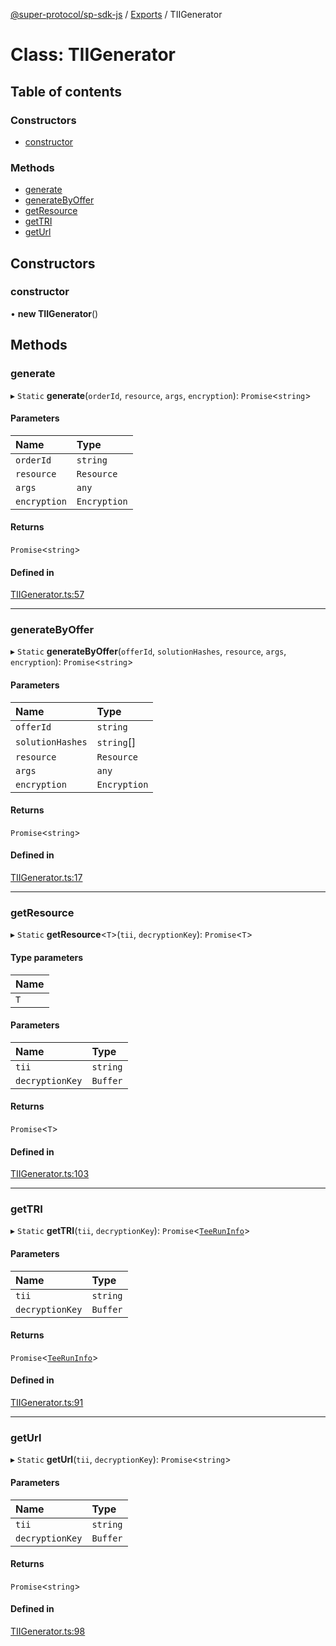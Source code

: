 [@super-protocol/sp-sdk-js](../README.md) / [Exports](../modules.md) / TIIGenerator

# Class: TIIGenerator

## Table of contents

### Constructors

- [constructor](TIIGenerator.md#constructor)

### Methods

- [generate](TIIGenerator.md#generate)
- [generateByOffer](TIIGenerator.md#generatebyoffer)
- [getResource](TIIGenerator.md#getresource)
- [getTRI](TIIGenerator.md#gettri)
- [getUrl](TIIGenerator.md#geturl)

## Constructors

### constructor

• **new TIIGenerator**()

## Methods

### generate

▸ `Static` **generate**(`orderId`, `resource`, `args`, `encryption`): `Promise`<`string`\>

#### Parameters

| Name | Type |
| :------ | :------ |
| `orderId` | `string` |
| `resource` | `Resource` |
| `args` | `any` |
| `encryption` | `Encryption` |

#### Returns

`Promise`<`string`\>

#### Defined in

[TIIGenerator.ts:57](https://github.com/Super-Protocol/sp-sdk-js/blob/7d2af19/src/TIIGenerator.ts#L57)

___

### generateByOffer

▸ `Static` **generateByOffer**(`offerId`, `solutionHashes`, `resource`, `args`, `encryption`): `Promise`<`string`\>

#### Parameters

| Name | Type |
| :------ | :------ |
| `offerId` | `string` |
| `solutionHashes` | `string`[] |
| `resource` | `Resource` |
| `args` | `any` |
| `encryption` | `Encryption` |

#### Returns

`Promise`<`string`\>

#### Defined in

[TIIGenerator.ts:17](https://github.com/Super-Protocol/sp-sdk-js/blob/7d2af19/src/TIIGenerator.ts#L17)

___

### getResource

▸ `Static` **getResource**<`T`\>(`tii`, `decryptionKey`): `Promise`<`T`\>

#### Type parameters

| Name |
| :------ |
| `T` |

#### Parameters

| Name | Type |
| :------ | :------ |
| `tii` | `string` |
| `decryptionKey` | `Buffer` |

#### Returns

`Promise`<`T`\>

#### Defined in

[TIIGenerator.ts:103](https://github.com/Super-Protocol/sp-sdk-js/blob/7d2af19/src/TIIGenerator.ts#L103)

___

### getTRI

▸ `Static` **getTRI**(`tii`, `decryptionKey`): `Promise`<[`TeeRunInfo`](../modules.md#teeruninfo)\>

#### Parameters

| Name | Type |
| :------ | :------ |
| `tii` | `string` |
| `decryptionKey` | `Buffer` |

#### Returns

`Promise`<[`TeeRunInfo`](../modules.md#teeruninfo)\>

#### Defined in

[TIIGenerator.ts:91](https://github.com/Super-Protocol/sp-sdk-js/blob/7d2af19/src/TIIGenerator.ts#L91)

___

### getUrl

▸ `Static` **getUrl**(`tii`, `decryptionKey`): `Promise`<`string`\>

#### Parameters

| Name | Type |
| :------ | :------ |
| `tii` | `string` |
| `decryptionKey` | `Buffer` |

#### Returns

`Promise`<`string`\>

#### Defined in

[TIIGenerator.ts:98](https://github.com/Super-Protocol/sp-sdk-js/blob/7d2af19/src/TIIGenerator.ts#L98)
